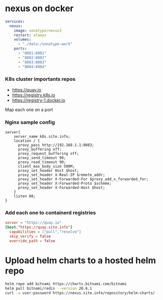 # nexus on docker
```yaml
services:
  nexus:
    image: sonatype/nexus3
    restart: always
    volumes:
      - "./data:/sonatype-work"
    ports:
      - "8081:8081"
      - "8082:8082"
      - "8083:8083"
      - "8084:8084"
```
### K8s cluster importants repos
- https://quay.io
- https://registry.k8s.io
- https://registry-1.docker.io
  
Map each one on a port

### Nginx sample config
```nginx
server{
	server_name k8s.site.info;
    location / {
      proxy_pass http://192.168.1.1:8083;
      proxy_buffering off;
      proxy_request_buffering off;
      proxy_send_timeout 90;
      proxy_read_timeout 90;
      client_max_body_size 500M;
      proxy_set_header Host $host;
      proxy_set_header X-Real-IP $remote_addr;
      proxy_set_header X-Forwarded-For $proxy_add_x_forwarded_for;
      proxy_set_header X-Forwarded-Proto $scheme;
      proxy_set_header X-Forwarded-Host $host;
    }
    listen 80;
}
```
### Add each one to containerd registries
```toml
server = "https://quay.io"
[host."https://quay.site.info"]
  capabilities = ["pull","resolve"]
  skip_verify = false
  override_path = false
```


# Upload helm charts to a hosted helm repo
```sh
helm repo add bitnami https://charts.bitnami.com/bitnami
helm pull bitnami/redis --version 20.6.1
curl -u user:password https://nexus.site.info/repository/helm-charts/ --upload-file redis-20.6.1.tgz 
```

